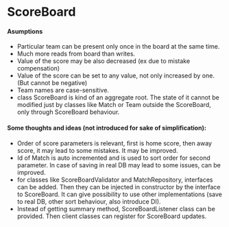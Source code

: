 # ScoreBoard

#### Asumptions
- Particular team can be present only once in the board at the same time.
- Much more reads from board than writes.
- Value of the score may be also decreased (ex due to mistake compensation)
- Value of the score can be set to any value, not only increased by one. (But cannot be negative)
- Team names are case-sensitive.
- class ScoreBoard is kind of an aggregate root. The state of it cannot be modified just by classes like Match or Team outside the ScoreBoard, only through ScoreBoard behaviour.



#### Some thoughts and ideas  (not introduced for sake of simplification):
- Order of score parameters is relevant, first is home score, then away score, it may lead to some mistakes. It may be improved.
- Id of Match is auto incremented and is used to sort order for second parameter. In case of saving in real DB may lead to some issues, can be improved.
- for classes like ScoreBoardValidator and MatchRepository, interfaces can be added. Then they can be injected in constructor by the interface to ScoreBoard. It can give possibility to use other implementations (save to real DB, other sort behaviour, also introduce DI).
- Instead of getting summary method, ScoreBoardListener class can be provided. Then client classes can register for ScoreBoard updates.
